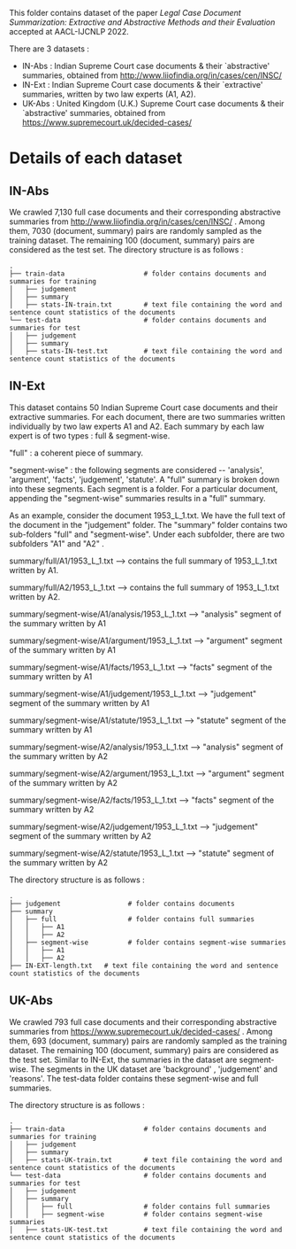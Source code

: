 This folder contains dataset of the paper *Legal Case Document Summarization: Extractive and Abstractive Methods and their Evaluation* accepted at AACL-IJCNLP 2022.

There are 3 datasets :
- IN-Abs : Indian Supreme Court case documents & their `abstractive' summaries, obtained from http://www.liiofindia.org/in/cases/cen/INSC/
- IN-Ext : Indian Supreme Court case documents & their `extractive' summaries, written by two law experts (A1, A2).
- UK-Abs : United Kingdom (U.K.) Supreme Court case documents & their `abstractive' summaries, obtained from https://www.supremecourt.uk/decided-cases/

# Details of each dataset

## IN-Abs
We crawled 7,130 full case documents and their corresponding abstractive summaries from http://www.liiofindia.org/in/cases/cen/INSC/ .
Among them, 7030 (document, summary) pairs are randomly sampled as the training dataset. The remaining 100 (document, summary)
pairs are considered as the test set. The directory structure is as follows :


    .
    ├── train-data                    # folder contains documents and summaries for training
    │   ├── judgement              
    │   ├── summary             
    │   ├── stats-IN-train.txt        # text file containing the word and sentence count statistics of the documents
    └── test-data                     # folder contains documents and summaries for test
    │   ├── judgement              
    │   ├── summary
    │   ├── stats-IN-test.txt         # text file containing the word and sentence count statistics of the documents
    
## IN-Ext

This dataset contains 50 Indian Supreme Court case documents and their extractive summaries. For each document, there are two summaries written individually by two law experts A1 and A2. Each summary by each law expert is of two types : full & segment-wise.

"full" : a coherent piece of summary.

"segment-wise" : the following segments are considered -- 'analysis', 'argument', 'facts', 'judgement', 'statute'. A "full" summary is broken down into these segments. Each segment is a folder.
For a particular document, appending the "segment-wise" summaries results in a "full" summary. 

As an example, consider the document 1953_L_1.txt. We have the full text of the document in the "judgement" folder. The "summary" folder contains two sub-folders "full" and "segment-wise". Under each subfolder, there are two subfolders "A1" and "A2" .

summary/full/A1/1953_L_1.txt --> contains the full summary of 1953_L_1.txt written by A1.

summary/full/A2/1953_L_1.txt --> contains the full summary of 1953_L_1.txt written by A2.

summary/segment-wise/A1/analysis/1953_L_1.txt --> "analysis" segment of the summary written by A1

summary/segment-wise/A1/argument/1953_L_1.txt -->  "argument" segment of the summary written by A1

summary/segment-wise/A1/facts/1953_L_1.txt -->  "facts" segment of the summary written by A1

summary/segment-wise/A1/judgement/1953_L_1.txt -->  "judgement" segment of the summary written by A1

summary/segment-wise/A1/statute/1953_L_1.txt -->  "statute" segment of the summary written by A1

summary/segment-wise/A2/analysis/1953_L_1.txt --> "analysis" segment of the summary written by A2

summary/segment-wise/A2/argument/1953_L_1.txt -->  "argument" segment of the summary written by A2

summary/segment-wise/A2/facts/1953_L_1.txt -->  "facts" segment of the summary written by A2

summary/segment-wise/A2/judgement/1953_L_1.txt -->  "judgement" segment of the summary written by A2

summary/segment-wise/A2/statute/1953_L_1.txt -->  "statute" segment of the summary written by A2

The directory structure is as follows :


    .
    ├── judgement                 # folder contains documents           
    ├── summary    
    │   ├── full                  # folder contains full summaries
    │   │   ├── A1
    │   │   ├── A2
    │   ├── segment-wise          # folder contains segment-wise summaries
    │   │   ├── A1
    │   │   ├── A2
    ├── IN-EXT-length.txt   # text file containing the word and sentence count statistics of the documents
    
## UK-Abs
We crawled 793 full case documents and their corresponding abstractive summaries from https://www.supremecourt.uk/decided-cases/ . Among them, 693 (document, summary) pairs are randomly sampled as the training dataset. The remaining 100 (document, summary) pairs are considered as the test set. Similar to IN-Ext, the summaries in the dataset are segment-wise. The segments in the UK dataset are 'background' , 'judgement' and 'reasons'. The test-data folder contains these segment-wise and full summaries.

The directory structure is as follows :


    .
    ├── train-data                    # folder contains documents and summaries for training
    │   ├── judgement              
    │   ├── summary             
    │   ├── stats-UK-train.txt        # text file containing the word and sentence count statistics of the documents
    └── test-data                     # folder contains documents and summaries for test
    │   ├── judgement              
    │   ├── summary
    │   │   ├── full                  # folder contains full summaries
    │   │   ├── segment-wise          # folder contains segment-wise summaries
    │   ├── stats-UK-test.txt         # text file containing the word and sentence count statistics of the documents
    

